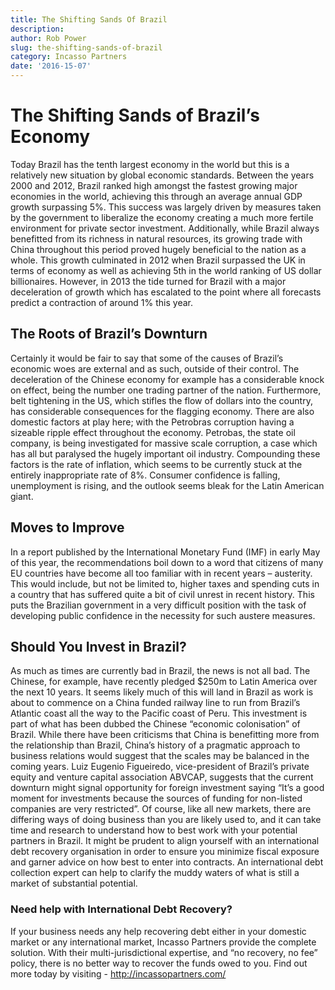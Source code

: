 ```yaml
---
title: The Shifting Sands Of Brazil
description:
author: Rob Power
slug: the-shifting-sands-of-brazil
category: Incasso Partners
date: '2016-15-07'
---
```

# The Shifting Sands of Brazil’s Economy
Today Brazil has the tenth largest economy in the world but this is a relatively new situation by global economic standards. Between the years 2000 and 2012, Brazil ranked high amongst the fastest growing major economies in the world, achieving this through an average annual GDP growth surpassing 5%. This success was largely driven by measures taken by the government to liberalize the economy creating a much more fertile environment for private sector investment. Additionally, while Brazil always benefitted from its richness in natural resources, its growing trade with China throughout this period proved hugely beneficial to the nation as a whole. This growth culminated in 2012 when Brazil surpassed the UK in terms of economy as well as achieving 5th in the world ranking of US dollar billionaires. However, in 2013 the tide turned for Brazil with a major deceleration of growth which has escalated to the point where all forecasts predict a contraction of around 1% this year.
## The Roots of Brazil’s Downturn
Certainly it would be fair to say that some of the causes of Brazil’s economic woes are external and as such, outside of their control. The deceleration of the Chinese economy for example has a considerable knock on effect, being the number one trading partner of the nation. Furthermore, belt tightening in the US, which stifles the flow of dollars into the country, has considerable consequences for the flagging economy. There are also domestic factors at play here; with the Petrobras corruption having a sizeable ripple effect throughout the economy. Petrobas, the state oil company, is being investigated for massive scale corruption, a case which has all but paralysed the hugely important oil industry. Compounding these factors is the rate of inflation, which seems to be currently stuck at the entirely inappropriate rate of 8%. Consumer confidence is falling, unemployment is rising, and the outlook seems bleak for the Latin American giant.
## Moves to Improve
In a report published by the International Monetary Fund (IMF) in early May of this year, the recommendations boil down to a word that citizens of many EU countries have become all too familiar with in recent years – austerity. This would include, but not be limited to, higher taxes and spending cuts in a country that has suffered quite a bit of civil unrest in recent history. This puts the Brazilian government in a very difficult position with the task of developing public confidence in the necessity for such austere measures.
## Should You Invest in Brazil?
As much as times are currently bad in Brazil, the news is not all bad. The Chinese, for example, have recently pledged $250m to Latin America over the next 10 years. It seems likely much of this will land in Brazil as work is about to commence on a China funded railway line to run from Brazil’s Atlantic coast all the way to the Pacific coast of Peru. This investment is part of what has been dubbed the Chinese “economic colonisation” of Brazil. While there have been criticisms that China is benefitting more from the relationship than Brazil, China’s history of a pragmatic approach to business relations would suggest that the scales may be balanced in the coming years. Luiz Eugenio Figueiredo, vice-president of Brazil’s private equity and venture capital association ABVCAP, suggests that the current downturn might signal opportunity for foreign investment saying “It’s a good moment for investments because the sources of funding for non-listed companies are very restricted”. Of course, like all new markets, there are differing ways of doing business than you are likely used to, and it can take time and research to understand how to best work with your potential partners in Brazil. It might be prudent to align yourself with an international debt recovery organisation in order to ensure you minimize fiscal exposure and garner advice on how best to enter into contracts. An international debt collection expert can help to clarify the muddy waters of what is still a market of substantial potential.
### Need help with International Debt Recovery?
If your business needs any help recovering debt either in your domestic market or any international market, Incasso Partners provide the complete solution. With their multi-jurisdictional expertise, and “no recovery, no fee” policy, there is no better way to recover the funds owed to you.
Find out more today by visiting - http://incassopartners.com/


